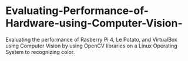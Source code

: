 # Evaluating-Performance-of-Hardware-using-Computer-Vision-
Evaluating the performance of Rasberry Pi 4, Le Potato, and VirtualBox using Computer Vision by using OpenCV libraries on a Linux Operating System to recognizing color.

